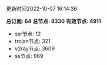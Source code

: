 更新时间2022-10-07 16:14:36

**总订阅: 64**
**总节点: 8330**
**有效节点: 4911**
- ssr节点: 12
- trojan节点: 321
- v2ray节点: 3609
- ss节点: 969
